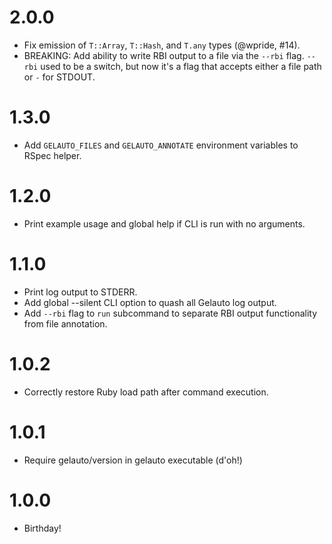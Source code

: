 # 2.0.0
* Fix emission of `T::Array`, `T::Hash`, and `T.any` types (@wpride, #14).
* BREAKING: Add ability to write RBI output to a file via the `--rbi` flag. `--rbi` used to be a switch, but now it's a flag that accepts either a file path or `-` for STDOUT.

# 1.3.0
* Add `GELAUTO_FILES` and `GELAUTO_ANNOTATE` environment variables to RSpec helper.

# 1.2.0
* Print example usage and global help if CLI is run with no arguments.

# 1.1.0
* Print log output to STDERR.
* Add global --silent CLI option to quash all Gelauto log output.
* Add `--rbi` flag to `run` subcommand to separate RBI output functionality from file annotation.

# 1.0.2
* Correctly restore Ruby load path after command execution.

# 1.0.1
* Require gelauto/version in gelauto executable (d'oh!)

# 1.0.0
* Birthday!
